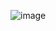 ![image](https://github.com/mirel9342/form.cypress/assets/106937455/b376d4ee-55d3-49e2-9307-6d1b6229fded)

